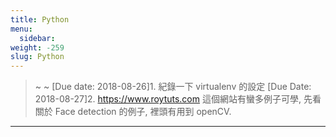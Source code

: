 ```yaml
---
title: Python
menu:
  sidebar:
weight: -259
slug: Python
---
```

> ~  ~
> [Due date: 2018-08-26]1. 紀錄一下 virtualenv 的設定
> [Due Date: 2018-08-27]2. https://www.roytuts.com 這個網站有蠻多例子可學, 先看關於 Face detection 的例子, 裡頭有用到 openCV. 
---
